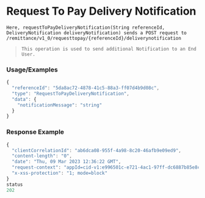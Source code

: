 # Request To Pay Delivery Notification

`Here, requestToPayDeliveryNotification(String referenceId, DeliveryNotification deliveryNotification) sends a POST request to /remittance/v1_0/requesttopay/{referenceId}/deliverynotification`

> `This operation is used to send additional Notification to an End User.`

### Usage/Examples

```javascript
{
  "referenceId": "5da8ac72-4878-41c5-88a3-ff07d4b9d08c",
  "type": "RequestToPayDeliveryNotification",
  "data": {
    "notificationMessage": "string"
  }
}
```

### Response Example

```javascript
{
  "clientCorrelationId": "ab6dca08-955f-4a98-8c20-46afb9e09ed9",
  "content-length": "0",
  "date": "Thu, 09 Mar 2023 12:36:22 GMT",
  "request-context": "appId=cid-v1:e996501c-e721-4ac1-97ff-dc6887b85e8c",
  "x-xss-protection": "1; mode=block"
}
status 
202
```